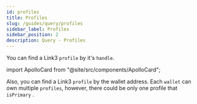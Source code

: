 ```yaml
---
id: profiles
title: Profiles
slug: /guides/query/profiles
sidebar_label: Profiles
sidebar_position: 2
description: Query - Profiles
---
```


You can find a Link3 `profile` by it's `handle`.

import ApolloCard from "@site/src/components/ApolloCard";

<ApolloCard queryName="getProfileByHandle" />


Also, you can find a Link3 `profile` by the wallet address. Each `wallet` can own multiple `profiles`, however, there could be only one profile that `isPrimary` .

<ApolloCard queryName="listProfilesOwnedByAddress" />
